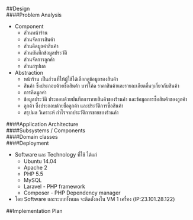 ##Design  
####Problem Analysis
 - Component
     -   ส่วนหน้าร้าน
     -   ส่วนจัดการสินค้า
     -   ส่วนคิดมูลค่าสินค้า
     -   ส่วนบันทึกข้อมูลประวัติ
     -   ส่วนจัดการลูกค้า
     -   ส่วนสรุปผล
 - Abstraction
     -   หน้าร้าน เป็นส่วนที่ให้ผู้ใช้ได้เลือกดูข้อมูลของสินค้า 
     -   สินค้า ซึ่งประกอบด้วยชื่อสินค้า บาร์โค้ด ราคาสินค้าและรายละเอียดอื่นๆเกี่ยวกับสินค้า
     -   การคิดมูลค่า
     -   ข้อมูลประวัติ ประกอบด้วยบันทึกการขายสินค้าของร้านค้า และข้อมูลการซื้อสินค้าของลูกค้า
     -   ลูกค้า ซึ่งประกอบด้วยชื่อลูกค้า และประวัติการซื้อสินค้า
     -   สรุปผล วิเคราะห์ กำไรจากประวัติการขายของร้านค้า

####Application Architecture  
####Subsystems / Components  
####Domain classes  
####Deployment  
 - Software และ Technology ที่ใช้ ได้แก่  
     -   Ubuntu 14.04
     -   Apache 2
     -   PHP 5.5
     -   MySQL
     -   Laravel - PHP framework
     -   Composer - PHP Dependency manager  
 - โดย Software และระบบทั้งหมด จะติดตั้งลงใน VM 1 เครื่อง (IP:23.101.28.122)  

##Implementation Plan  
